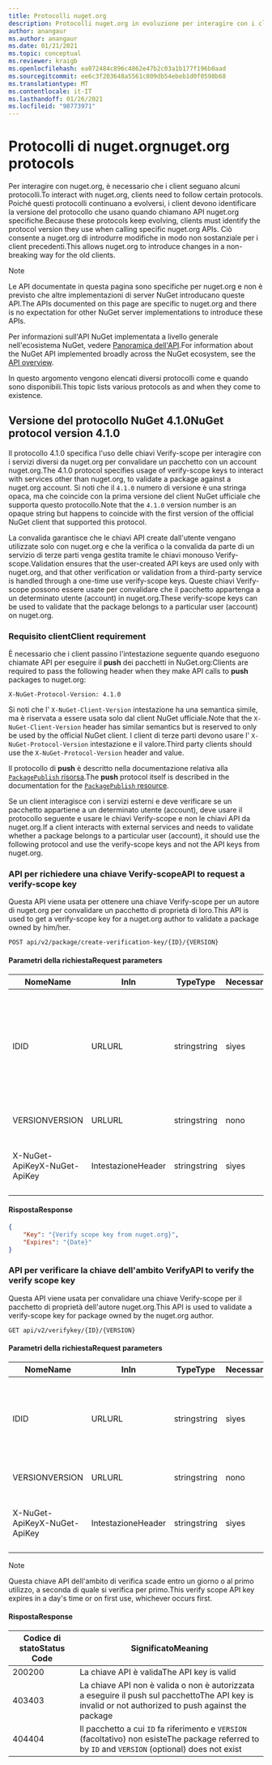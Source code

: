 ```yaml
---
title: Protocolli nuget.org
description: Protocolli nuget.org in evoluzione per interagire con i client NuGet.
author: anangaur
ms.author: anangaur
ms.date: 01/21/2021
ms.topic: conceptual
ms.reviewer: kraigb
ms.openlocfilehash: ea072484c896c4862e47b2c03a1b177f196b0aad
ms.sourcegitcommit: ee6c3f203648a5561c809db54ebeb1d0f0598b68
ms.translationtype: MT
ms.contentlocale: it-IT
ms.lasthandoff: 01/26/2021
ms.locfileid: "98773971"
---
```

# <a name="nugetorg-protocols"></a><span data-ttu-id="9513f-103">Protocolli di nuget.org</span><span class="sxs-lookup"><span data-stu-id="9513f-103">nuget.org protocols</span></span>

<span data-ttu-id="9513f-104">Per interagire con nuget.org, è necessario che i client seguano alcuni protocolli.</span><span class="sxs-lookup"><span data-stu-id="9513f-104">To interact with nuget.org, clients need to follow certain protocols.</span></span> <span data-ttu-id="9513f-105">Poiché questi protocolli continuano a evolversi, i client devono identificare la versione del protocollo che usano quando chiamano API nuget.org specifiche.</span><span class="sxs-lookup"><span data-stu-id="9513f-105">Because these protocols keep evolving, clients must identify the protocol version they use when calling specific nuget.org APIs.</span></span> <span data-ttu-id="9513f-106">Ciò consente a nuget.org di introdurre modifiche in modo non sostanziale per i client precedenti.</span><span class="sxs-lookup"><span data-stu-id="9513f-106">This allows nuget.org to introduce changes in a non-breaking way for the old clients.</span></span>

> [!Note]
> <span data-ttu-id="9513f-107">Le API documentate in questa pagina sono specifiche per nuget.org e non è previsto che altre implementazioni di server NuGet introducano queste API.</span><span class="sxs-lookup"><span data-stu-id="9513f-107">The APIs documented on this page are specific to nuget.org and there is no expectation for other NuGet server implementations to introduce these APIs.</span></span> 

<span data-ttu-id="9513f-108">Per informazioni sull'API NuGet implementata a livello generale nell'ecosistema NuGet, vedere [Panoramica dell'API](overview.md).</span><span class="sxs-lookup"><span data-stu-id="9513f-108">For information about the NuGet API implemented broadly across the NuGet ecosystem, see the [API overview](overview.md).</span></span>

<span data-ttu-id="9513f-109">In questo argomento vengono elencati diversi protocolli come e quando sono disponibili.</span><span class="sxs-lookup"><span data-stu-id="9513f-109">This topic lists various protocols as and when they come to existence.</span></span>

## <a name="nuget-protocol-version-410"></a><span data-ttu-id="9513f-110">Versione del protocollo NuGet 4.1.0</span><span class="sxs-lookup"><span data-stu-id="9513f-110">NuGet protocol version 4.1.0</span></span>

<span data-ttu-id="9513f-111">Il protocollo 4.1.0 specifica l'uso delle chiavi Verify-scope per interagire con i servizi diversi da nuget.org per convalidare un pacchetto con un account nuget.org.</span><span class="sxs-lookup"><span data-stu-id="9513f-111">The 4.1.0 protocol specifies usage of verify-scope keys to interact with services other than nuget.org, to validate a package against a nuget.org account.</span></span> <span data-ttu-id="9513f-112">Si noti che il `4.1.0` numero di versione è una stringa opaca, ma che coincide con la prima versione del client NuGet ufficiale che supporta questo protocollo.</span><span class="sxs-lookup"><span data-stu-id="9513f-112">Note that the `4.1.0` version number is an opaque string but happens to coincide with the first version of the official NuGet client that supported this protocol.</span></span>

<span data-ttu-id="9513f-113">La convalida garantisce che le chiavi API create dall'utente vengano utilizzate solo con nuget.org e che la verifica o la convalida da parte di un servizio di terze parti venga gestita tramite le chiavi monouso Verify-scope.</span><span class="sxs-lookup"><span data-stu-id="9513f-113">Validation ensures that the user-created API keys are used only with nuget.org, and that other verification or validation from a third-party service is handled through a one-time use verify-scope keys.</span></span> <span data-ttu-id="9513f-114">Queste chiavi Verify-scope possono essere usate per convalidare che il pacchetto appartenga a un determinato utente (account) in nuget.org.</span><span class="sxs-lookup"><span data-stu-id="9513f-114">These verify-scope keys can be used to validate that the package belongs to a particular user (account) on nuget.org.</span></span>

### <a name="client-requirement"></a><span data-ttu-id="9513f-115">Requisito client</span><span class="sxs-lookup"><span data-stu-id="9513f-115">Client requirement</span></span>

<span data-ttu-id="9513f-116">È necessario che i client passino l'intestazione seguente quando eseguono chiamate API per eseguire il **push** dei pacchetti in NuGet.org:</span><span class="sxs-lookup"><span data-stu-id="9513f-116">Clients are required to pass the following header when they make API calls to **push** packages to nuget.org:</span></span>

```
X-NuGet-Protocol-Version: 4.1.0
```

<span data-ttu-id="9513f-117">Si noti che l' `X-NuGet-Client-Version` intestazione ha una semantica simile, ma è riservata a essere usata solo dal client NuGet ufficiale.</span><span class="sxs-lookup"><span data-stu-id="9513f-117">Note that the `X-NuGet-Client-Version` header has similar semantics but is reserved to only be used by the official NuGet client.</span></span> <span data-ttu-id="9513f-118">I client di terze parti devono usare l' `X-NuGet-Protocol-Version` intestazione e il valore.</span><span class="sxs-lookup"><span data-stu-id="9513f-118">Third party clients should use the `X-NuGet-Protocol-Version` header and value.</span></span>

<span data-ttu-id="9513f-119">Il protocollo di **push** è descritto nella documentazione relativa alla [ `PackagePublish` risorsa](package-publish-resource.md).</span><span class="sxs-lookup"><span data-stu-id="9513f-119">The **push** protocol itself is described in the documentation for the [`PackagePublish` resource](package-publish-resource.md).</span></span>

<span data-ttu-id="9513f-120">Se un client interagisce con i servizi esterni e deve verificare se un pacchetto appartiene a un determinato utente (account), deve usare il protocollo seguente e usare le chiavi Verify-scope e non le chiavi API da nuget.org.</span><span class="sxs-lookup"><span data-stu-id="9513f-120">If a client interacts with external services and needs to validate whether a package belongs to a particular user (account), it should use the following protocol and use the verify-scope keys and not the API keys from nuget.org.</span></span>

### <a name="api-to-request-a-verify-scope-key"></a><span data-ttu-id="9513f-121">API per richiedere una chiave Verify-scope</span><span class="sxs-lookup"><span data-stu-id="9513f-121">API to request a verify-scope key</span></span>

<span data-ttu-id="9513f-122">Questa API viene usata per ottenere una chiave Verify-scope per un autore di nuget.org per convalidare un pacchetto di proprietà di loro.</span><span class="sxs-lookup"><span data-stu-id="9513f-122">This API is used to get a verify-scope key for a nuget.org author to validate a package owned by him/her.</span></span>

```
POST api/v2/package/create-verification-key/{ID}/{VERSION}
```

#### <a name="request-parameters"></a><span data-ttu-id="9513f-123">Parametri della richiesta</span><span class="sxs-lookup"><span data-stu-id="9513f-123">Request parameters</span></span>

<span data-ttu-id="9513f-124">Nome</span><span class="sxs-lookup"><span data-stu-id="9513f-124">Name</span></span>           | <span data-ttu-id="9513f-125">In</span><span class="sxs-lookup"><span data-stu-id="9513f-125">In</span></span>     | <span data-ttu-id="9513f-126">Type</span><span class="sxs-lookup"><span data-stu-id="9513f-126">Type</span></span>   | <span data-ttu-id="9513f-127">Necessario</span><span class="sxs-lookup"><span data-stu-id="9513f-127">Required</span></span> | <span data-ttu-id="9513f-128">Note</span><span class="sxs-lookup"><span data-stu-id="9513f-128">Notes</span></span>
-------------- | ------ | ------ | -------- | -----
<span data-ttu-id="9513f-129">ID</span><span class="sxs-lookup"><span data-stu-id="9513f-129">ID</span></span>             | <span data-ttu-id="9513f-130">URL</span><span class="sxs-lookup"><span data-stu-id="9513f-130">URL</span></span>    | <span data-ttu-id="9513f-131">string</span><span class="sxs-lookup"><span data-stu-id="9513f-131">string</span></span> | <span data-ttu-id="9513f-132">sì</span><span class="sxs-lookup"><span data-stu-id="9513f-132">yes</span></span>      | <span data-ttu-id="9513f-133">Identidier del pacchetto per il quale viene richiesta la chiave di ambito Verify</span><span class="sxs-lookup"><span data-stu-id="9513f-133">The package identidier for which the verify scope key is requested</span></span>
<span data-ttu-id="9513f-134">VERSION</span><span class="sxs-lookup"><span data-stu-id="9513f-134">VERSION</span></span>        | <span data-ttu-id="9513f-135">URL</span><span class="sxs-lookup"><span data-stu-id="9513f-135">URL</span></span>    | <span data-ttu-id="9513f-136">string</span><span class="sxs-lookup"><span data-stu-id="9513f-136">string</span></span> | <span data-ttu-id="9513f-137">no</span><span class="sxs-lookup"><span data-stu-id="9513f-137">no</span></span>       | <span data-ttu-id="9513f-138">Versione del pacchetto</span><span class="sxs-lookup"><span data-stu-id="9513f-138">The package version</span></span>
<span data-ttu-id="9513f-139">X-NuGet-ApiKey</span><span class="sxs-lookup"><span data-stu-id="9513f-139">X-NuGet-ApiKey</span></span> | <span data-ttu-id="9513f-140">Intestazione</span><span class="sxs-lookup"><span data-stu-id="9513f-140">Header</span></span> | <span data-ttu-id="9513f-141">string</span><span class="sxs-lookup"><span data-stu-id="9513f-141">string</span></span> | <span data-ttu-id="9513f-142">sì</span><span class="sxs-lookup"><span data-stu-id="9513f-142">yes</span></span>      | <span data-ttu-id="9513f-143">Ad esempio: `X-NuGet-ApiKey: {USER_API_KEY}`</span><span class="sxs-lookup"><span data-stu-id="9513f-143">For example, `X-NuGet-ApiKey: {USER_API_KEY}`</span></span>

#### <a name="response"></a><span data-ttu-id="9513f-144">Risposta</span><span class="sxs-lookup"><span data-stu-id="9513f-144">Response</span></span>

```json
{
    "Key": "{Verify scope key from nuget.org}",
    "Expires": "{Date}"
}
```

### <a name="api-to-verify-the-verify-scope-key"></a><span data-ttu-id="9513f-145">API per verificare la chiave dell'ambito Verify</span><span class="sxs-lookup"><span data-stu-id="9513f-145">API to verify the verify scope key</span></span>

<span data-ttu-id="9513f-146">Questa API viene usata per convalidare una chiave Verify-scope per il pacchetto di proprietà dell'autore nuget.org.</span><span class="sxs-lookup"><span data-stu-id="9513f-146">This API is used to validate a verify-scope key for package owned by the nuget.org author.</span></span>

```
GET api/v2/verifykey/{ID}/{VERSION}
```

#### <a name="request-parameters"></a><span data-ttu-id="9513f-147">Parametri della richiesta</span><span class="sxs-lookup"><span data-stu-id="9513f-147">Request parameters</span></span>

<span data-ttu-id="9513f-148">Nome</span><span class="sxs-lookup"><span data-stu-id="9513f-148">Name</span></span>           | <span data-ttu-id="9513f-149">In</span><span class="sxs-lookup"><span data-stu-id="9513f-149">In</span></span>     | <span data-ttu-id="9513f-150">Type</span><span class="sxs-lookup"><span data-stu-id="9513f-150">Type</span></span>   | <span data-ttu-id="9513f-151">Necessario</span><span class="sxs-lookup"><span data-stu-id="9513f-151">Required</span></span> | <span data-ttu-id="9513f-152">Note</span><span class="sxs-lookup"><span data-stu-id="9513f-152">Notes</span></span>
-------------  | ------ | ------ | -------- | -----
<span data-ttu-id="9513f-153">ID</span><span class="sxs-lookup"><span data-stu-id="9513f-153">ID</span></span>             | <span data-ttu-id="9513f-154">URL</span><span class="sxs-lookup"><span data-stu-id="9513f-154">URL</span></span>    | <span data-ttu-id="9513f-155">string</span><span class="sxs-lookup"><span data-stu-id="9513f-155">string</span></span> | <span data-ttu-id="9513f-156">sì</span><span class="sxs-lookup"><span data-stu-id="9513f-156">yes</span></span>      | <span data-ttu-id="9513f-157">Identificatore del pacchetto per il quale viene richiesta la chiave di ambito Verify</span><span class="sxs-lookup"><span data-stu-id="9513f-157">The package identifier for which the verify scope key is requested</span></span>
<span data-ttu-id="9513f-158">VERSION</span><span class="sxs-lookup"><span data-stu-id="9513f-158">VERSION</span></span>        | <span data-ttu-id="9513f-159">URL</span><span class="sxs-lookup"><span data-stu-id="9513f-159">URL</span></span>    | <span data-ttu-id="9513f-160">string</span><span class="sxs-lookup"><span data-stu-id="9513f-160">string</span></span> | <span data-ttu-id="9513f-161">no</span><span class="sxs-lookup"><span data-stu-id="9513f-161">no</span></span>       | <span data-ttu-id="9513f-162">Versione del pacchetto</span><span class="sxs-lookup"><span data-stu-id="9513f-162">The package version</span></span>
<span data-ttu-id="9513f-163">X-NuGet-ApiKey</span><span class="sxs-lookup"><span data-stu-id="9513f-163">X-NuGet-ApiKey</span></span> | <span data-ttu-id="9513f-164">Intestazione</span><span class="sxs-lookup"><span data-stu-id="9513f-164">Header</span></span> | <span data-ttu-id="9513f-165">string</span><span class="sxs-lookup"><span data-stu-id="9513f-165">string</span></span> | <span data-ttu-id="9513f-166">sì</span><span class="sxs-lookup"><span data-stu-id="9513f-166">yes</span></span>      | <span data-ttu-id="9513f-167">Ad esempio: `X-NuGet-ApiKey: {VERIFY_SCOPE_KEY}`</span><span class="sxs-lookup"><span data-stu-id="9513f-167">For example, `X-NuGet-ApiKey: {VERIFY_SCOPE_KEY}`</span></span>

> [!Note]
> <span data-ttu-id="9513f-168">Questa chiave API dell'ambito di verifica scade entro un giorno o al primo utilizzo, a seconda di quale si verifica per primo.</span><span class="sxs-lookup"><span data-stu-id="9513f-168">This verify scope API key expires in a day's time or on first use, whichever occurs first.</span></span>

#### <a name="response"></a><span data-ttu-id="9513f-169">Risposta</span><span class="sxs-lookup"><span data-stu-id="9513f-169">Response</span></span>

<span data-ttu-id="9513f-170">Codice di stato</span><span class="sxs-lookup"><span data-stu-id="9513f-170">Status Code</span></span> | <span data-ttu-id="9513f-171">Significato</span><span class="sxs-lookup"><span data-stu-id="9513f-171">Meaning</span></span>
----------- | -------
<span data-ttu-id="9513f-172">200</span><span class="sxs-lookup"><span data-stu-id="9513f-172">200</span></span>         | <span data-ttu-id="9513f-173">La chiave API è valida</span><span class="sxs-lookup"><span data-stu-id="9513f-173">The API key is valid</span></span>
<span data-ttu-id="9513f-174">403</span><span class="sxs-lookup"><span data-stu-id="9513f-174">403</span></span>         | <span data-ttu-id="9513f-175">La chiave API non è valida o non è autorizzata a eseguire il push sul pacchetto</span><span class="sxs-lookup"><span data-stu-id="9513f-175">The API key is invalid or not authorized to push against the package</span></span>
<span data-ttu-id="9513f-176">404</span><span class="sxs-lookup"><span data-stu-id="9513f-176">404</span></span>         | <span data-ttu-id="9513f-177">Il pacchetto a cui `ID` fa riferimento e `VERSION` (facoltativo) non esiste</span><span class="sxs-lookup"><span data-stu-id="9513f-177">The package referred to by `ID` and `VERSION` (optional) does not exist</span></span>
